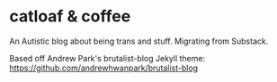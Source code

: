 # catloaf & coffee
An Autistic blog about being trans and stuff. Migrating from Substack.

Based off Andrew Park's brutalist-blog Jekyll theme: https://github.com/andrewhwanpark/brutalist-blog